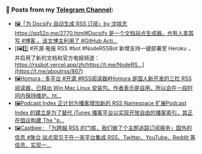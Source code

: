 ### 📰 Posts from my [Telegram Channel](https://t.me/s/aboutrss):
<!-- BLOG-POST-LIST:START -->
- [🖼「为 Docsify 自动生成 RSS 订阅」by 沈唁志https://qq52o.me/2770.html#Docsify 是一个文档站点生成器，也有人拿其写 #博客 。该文博主利用了 #GitHub Acti...](https://t.me/aboutrss/868)
- [🖼1️⃣ #开源 电报 RSS #bot #NodeRSSBot 新增支持一键部署至 Heroku ，并启用了新的文档和官方电报频道：https://rssbot.vercel.app/zh/https://t.me/NodeRS...](https://t.me/aboutrss/867)
- [🖼Homura : 多平台 #开源 #RSS阅读器#Homura 是国人新开发的三栏 RSS 阅读器，已释出 Win Mac Linux 安装包。作者表示是自用，所以会在一段时间内保持维护。ht...](https://t.me/aboutrss/866)
- [🖼Podcast Index 正计划为播客增加新的 RSS Namespace 扩展Podcast Index 的建立是为了替代 iTunes 播客平台以实现开放自由的播客索引，其正在倡议构建 The "p...](https://t.me/aboutrss/865)
- [🖼Castbee : 「为跨越 RSS 的门槛，我们做了个主题追踪订阅服务」国外的信息 #聚合 站点常见于在一家平台集成 RSS、Twitter、YouTube、Reddit 等信息，实现一...](https://t.me/aboutrss/864)
<!-- BLOG-POST-LIST:END -->

<!--
**AboutRSS/AboutRSS** is a ✨ _special_ ✨ repository because its `README.md` (this file) appears on your GitHub profile.

Here are some ideas to get you started:

- 🔭 I’m currently working on ...
- 🌱 I’m currently learning ...
- 👯 I’m looking to collaborate on ...
- 🤔 I’m looking for help with ...
- 💬 Ask me about ...
- 📫 How to reach me: ...
- 😄 Pronouns: ...
- ⚡ Fun fact: ...
-->
